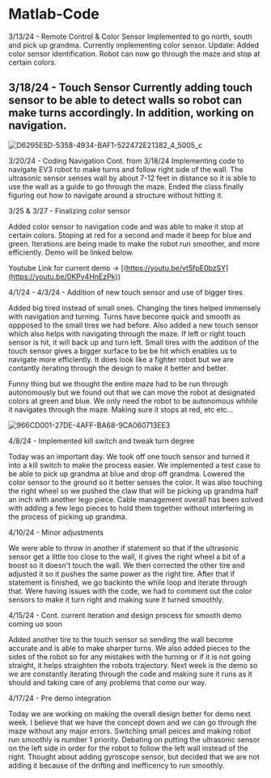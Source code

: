 # Matlab-Code

3/13/24 - Remote Control & Color Sensor
Implemented to go north, south and pick up grandma. Currently implementing color sensor.
Update: Added color sensor identification. Robot can now go through the maze and stop at certain colors. 

3/18/24 - Touch Sensor 
Currently adding touch sensor to be able to detect walls so robot can make turns accordingly.
In addition, working on navigation.
----------
![D6295E5D-5358-4934-BAF1-522472E21382_4_5005_c](https://github.com/elvis808/Matlab-Code-/assets/67409144/460c180a-5c00-44f7-87a8-1829b14e8966)

3/20/24 - Coding Navigation Cont. from 3/18/24
Implementing code to navigate EV3 robot to make turns and follow right side of the wall. The ultrasonic sensor senses wall by about 7-12 feet in distance so it is able to use the wall as a guide to go through the maze. Ended the class finally figuring out how to navigate around a structure without hitting it.

3/25 & 3/27 - Finalizing color sensor

Added color sensor to navigation code and was able to make it stop at certain colors. Stoping at red for a second and made it beep for blue and green. Iterations are being made to make the robot run smoother, and more efficiently. Demo will be linked below.

Youtube Link for current demo -> [(https://youtu.be/vt5fpE0bzSY](https://youtu.be/0KPv4HnEzPk))

4/1/24 - 4/3/24 - Addition of new touch sensor and use of bigger tires

Added big tired instead of small ones. Changing the tires helped immensely with navigation and turning. Turns have become quick and smooth as oppposed to the small tires we had before. Also added a new touch sensor which also helps with navigating through the maze. If left or right touch sensor is hit, it will back up and turn left. Small tires with the addition of the touch sensor gives a bigger surface to be be hit which enables us to navigate more efficiently. It does look like a fighter robot but we are contantly iterating through the design to make it better and better. 

Funny thing but we thought the entire maze had to be run through autonomously but we found out that we can move the robot at designated colors at green and blue. We only need the robot to be autonomous whhile it navigates through the maze. Making sure it stops at red, etc etc...

![966CD001-27DE-4AFF-BA68-9CA060713EE3](https://github.com/elvis808/Matlab-Code-/assets/67409144/68c37703-e70f-406d-9d05-56e633180c08)

4/8/24 - Implemented kill switch and tweak turn degree

Today was an important day. We took off one touch sensor and turned it into a kill switch to make the process easier. We implemented a test case to be able to pick up grandma at blue and drop off grandma. Lowered the color sensor to the ground so it better senses the color. It was also touching the right wheel so we pushed the claw that will be picking up grandma half an inch with another lego piece. Cable management overall has been solved with adding a few lego pieces to hold them together without interfering in the process of picking up grandma.

4/10/24 - Minor adjustments

We were able to throw in another if statement so that if the ultrasonic sensor get a little too close to the wall, it gives the right wheel a bit of a boost so it doesn't touch the wall. We then corrected the other tire and adjusted it so it pushes the same power as the right tire. After that if statement is finished, we go backinto the while loop and iterate through that. Were having issues with the code, we had to comment out the color sensors to make it turn right and making sure it turned smoothly. 

4/15/24 - Cont. current iteration and design process for smooth demo coming uo soon

Added another tire to the touch sensor so sending the wall become accurate and is able to make sharper turns. We also added pieces to the sides of the robot so for any mistakes with the turning or if it is not going straight, it helps straighten the robots trajectory. Next week is the demo so we are constantly iterating through the code and making sure it runs as it should and taking care of any problems that come our way.

4/17/24 - Pre demo integration

Today we are working on making the overall design better for demo next week. I believe that we have the concept down and we can go through the maze without any major errors. Switching small peices and making robot run smoothly is number 1 priority. Debating on putting the ultrasonic sensor on the left side in order for the robot to follow the left wall instead of the right. Thought about adding gyroscope sensor, but decided that we are not adding it because of the drifting and inefficency to run smoothly.
